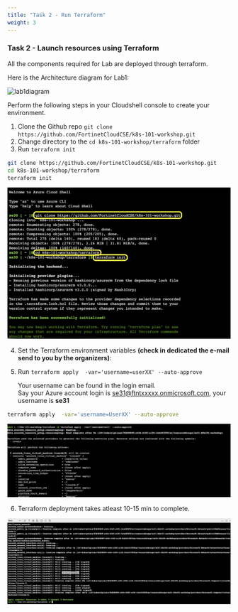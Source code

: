 ```yaml
---
title: "Task 2 - Run Terraform"
weight: 3
---
```


### Task 2 - Launch resources using Terraform

All the components required for Lab are deployed through terraform. 

Here is the Architecture diagram for Lab1: 

![lab1diagram](../vbfvjfgj)

Perform the following steps in your Cloudshell console to create your environment.

1. Clone the Github repo `git clone https://github.com/FortinetCloudCSE/k8s-101-workshop.git`
2. Change directory to the `cd k8s-101-workshop/terraform` folder
3. Run `terraform init`

```sh
git clone https://github.com/FortinetCloudCSE/k8s-101-workshop.git
cd k8s-101-workshop/terraform
terraform init
```

![lab11](../images/terraform1.png)


4. Set the Terraform environment variables **(check in dedicated the e-mail send to you by the organizers)**:
    
5. Run `terraform apply  -var='username=userXX' --auto-approve`

    Your username can be found in the login email.  
    Say your Azure account login is se31@ftntxxxxx.onmicrosoft.com, your username is **se31** 

```sh
terraform apply  -var='username=UserXX' --auto-approve
```

![lab12](../images/terraform2.png)
    
6. Terraform deployment takes atleast 10-15 min to complete.

![lab13](../images/terraformoutput.png)


